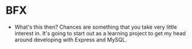 # BFX

* What's this then?
Chances are something that you take very little interest in. It's going to start out as a learning project to get my head around developing with Express and MySQL.
